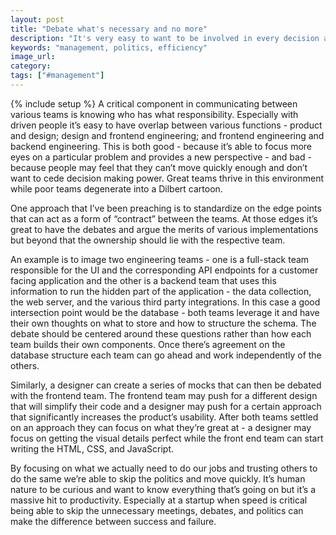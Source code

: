 ```yaml
---
layout: post
title: "Debate what's necessary and no more"
description: "It's very easy to want to be involved in every decision and through in your two cents but it's more important to focus on what actually affects you and trust others to do what's right."
keywords: "management, politics, efficiency"
image_url:
category:
tags: ["#management"]
---
```

{% include setup %}
A critical component in communicating between various teams is knowing who has what responsibility. Especially with driven people it’s easy to have overlap between various functions - product and design; design and frontend engineering; and frontend engineering and backend engineering. This is both good - because it’s able to focus more eyes on a particular problem and provides a new perspective - and bad  - because people may feel that they can’t move quickly enough and don’t want to cede decision making power. Great teams thrive in this environment while poor teams degenerate into a Dilbert cartoon.

One approach that I’ve been preaching is to standardize on the edge points that can act as a form of “contract” between the teams. At those edges it’s great to have the debates and argue the merits of various implementations but beyond that the ownership should lie with the respective team.

An example is to image two engineering teams - one is a full-stack team responsible for the UI and the corresponding API endpoints for a customer facing application and the other is a backend team that uses this information to run the hidden part of the application - the data collection, the web server, and the various third party integrations. In this case a good intersection point would be the database - both teams leverage it and have their own thoughts on what to store and how to structure the schema. The debate should be centered around these questions rather than how each team builds their own components. Once there’s agreement on the database structure each team can go ahead and work independently of the others.

Similarly, a designer can create a series of mocks that can then be debated with the frontend team. The frontend team may push for a different design that will simplify their code and a designer may push for a certain approach that significantly increases the product’s usability. After both teams settled on an approach they can focus on what they’re great at - a designer may focus on getting the visual details perfect while the front end team can start writing the HTML, CSS, and JavaScript.

By focusing on what we actually need to do our jobs and trusting others to do the same we’re able to skip the politics and move quickly. It’s human nature to be curious and want to know everything that’s going on but it’s a massive hit to productivity. Especially at a startup when speed is critical being able to skip the unnecessary meetings, debates, and politics can make the difference between success and failure.
